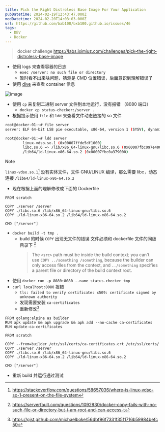 ```yaml
---
title: Pick the Right Distroless Base Image For Your Application
pubDatetime: 2024-02-19T12:43:47.000Z
modDatetime: 2024-02-20T14:03:03.000Z
url: https://github.com/bxb100/bxb100.github.io/issues/46
tags:
  - DEV
  - Docker
---
```


> docker challenge https://labs.iximiuz.com/challenges/pick-the-right-distroless-base-image

- 使用 logs 来查看容器的日志
  - `exec /server: no such file or directory`
  - 暂时看不出来啥问题，猜测是 CMD 位置错误，后面意识到理解错误了
- 使用 [dive](https://github.com/wagoodman/dive) 来查看 container 信息

![image](https://github.com/bxb100/bxb100.github.io/assets/20685961/1995292f-c34c-4a35-8830-ead54090b702)

- 使用 `cp` 来复制二进制 server 文件到本地运行，没有报错 （8080 端口）
  - `docker cp status-checker:/server .`
- 根据提示使用 `file` 和 `ldd` 来查看文件动态链接的 so 文件

```bash
root@docker-01:~# file server
server: ELF 64-bit LSB pie executable, x86-64, version 1 (SYSV), dynamically linked, interpreter /lib64/ld-linux-x86-64.so.2, BuildID[sha1]=016df6500c2c3df1dd3ce82d9e9a5bd547584c97, for GNU/Linux 3.2.0, with debug_info, not stripped
```

```bash
root@docker-01:~# ldd server
        linux-vdso.so.1 (0x00007ffde5df1000)
        libc.so.6 => /lib/x86_64-linux-gnu/libc.so.6 (0x00007fbc097e4000)
        /lib64/ld-linux-x86-64.so.2 (0x00007fbc0a379000)
```

> [!NOTE]
>
> `linux-vdso.so.1`[^1] 没有实体文件，文件 GNU/LINUX 编译，那么需要 libc，动态连接 `/lib64/ld-linux-x86-64.so.2`

- 现在根据上面的理解修改成下面的 Dockerfile

```docker
FROM scratch

COPY ./server /server
COPY ./libc.so.6 /lib/x86_64-linux-gnu/libc.so.6
COPY ./ld-linux-x86-64.so.2 /lib64/ld-linux-x86-64.so.2

CMD ["/server"]
```

- `docker build -t tmp .`
  - build 的时候 `COPY` 出现无文件的错误
    文件必须和 dockerfile 文件的同级目录下 [^2]
    > The `<src>` path must be inside the build context; you can't use `COPY ../something /something`, because the builder can only access files from the context, and `../something` specifies a parent file or directory of the build context root.
- 使用 `docker run -p 8080:8080 --name status-checker tmp`
- `curl localhost:8080` 报错
  - `tls: failed to verify certificate: x509: certificate signed by unknown authority`
  - 发现需要安装 `ca-certificates`
  - 重新修改[^3]

```docker
FROM golang:alpine as builder
RUN apk update && apk upgrade && apk add --no-cache ca-certificates
RUN update-ca-certificates

FROM scratch

COPY --from=builder /etc/ssl/certs/ca-certificates.crt /etc/ssl/certs/
COPY ./server /server
COPY ./libc.so.6 /lib/x86_64-linux-gnu/libc.so.6
COPY ./ld-linux-x86-64.so.2 /lib64/ld-linux-x86-64.so.2

CMD ["/server"]
```

- 重新 build 并运行通过测试

[^1]: https://stackoverflow.com/questions/58657036/where-is-linux-vdso-so-1-present-on-the-file-system

[^2]: https://serverfault.com/questions/1092830/docker-copy-fails-with-no-such-file-or-directory-but-i-am-root-and-can-access-t

[^3]: https://gist.github.com/michaelboke/564bf96f7331f35f1716b59984befc50
